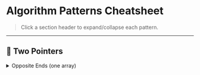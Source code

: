 # Algorithm Patterns Cheatsheet

> Click a section header to expand/collapse each pattern.

---

## 🔁 Two Pointers

<details>
<summary>Opposite Ends (one array)</summary>

```python
def fn(arr):
    left = ans = 0
    right = len(arr) - 1

    while left < right:
        # do some logic here with left and right
        if CONDITION:
            left += 1
        else:
            right -= 1

    return ans
